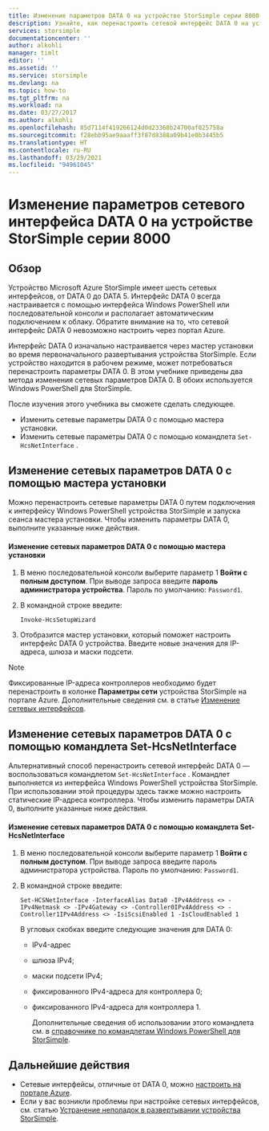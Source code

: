 ```yaml
---
title: Изменение параметров DATA 0 на устройстве StorSimple серии 8000 | Документация Майкрософт
description: Узнайте, как перенастроить сетевой интерфейс DATA 0 на устройстве StorSimple с помощью Windows PowerShell для StorSimple.
services: storsimple
documentationcenter: ''
author: alkohli
manager: timlt
editor: ''
ms.assetid: ''
ms.service: storsimple
ms.devlang: na
ms.topic: how-to
ms.tgt_pltfrm: na
ms.workload: na
ms.date: 03/27/2017
ms.author: alkohli
ms.openlocfilehash: 85d7114f419266124d0d23368b24700af025758a
ms.sourcegitcommit: f28ebb95ae9aaaff3f87d8388a09b41e0b3445b5
ms.translationtype: HT
ms.contentlocale: ru-RU
ms.lasthandoff: 03/29/2021
ms.locfileid: "94961045"
---
```

# <a name="modify-the-data-0-network-interface-settings-on-your-storsimple-8000-series-device"></a>Изменение параметров сетевого интерфейса DATA 0 на устройстве StorSimple серии 8000

## <a name="overview"></a>Обзор

Устройство Microsoft Azure StorSimple имеет шесть сетевых интерфейсов, от DATA 0 до DATA 5. Интерфейс DATA 0 всегда настраивается с помощью интерфейса Windows PowerShell или последовательной консоли и располагает автоматическим подключением к облаку. Обратите внимание на то, что сетевой интерфейс DATA 0 невозможно настроить через портал Azure.

Интерфейс DATA 0 изначально настраивается через мастер установки во время первоначального развертывания устройства StorSimple. Если устройство находится в рабочем режиме, может потребоваться перенастроить параметры DATA 0. В этом учебнике приведены два метода изменения сетевых параметров DATA 0. В обоих используется Windows PowerShell для StorSimple.

После изучения этого учебника вы сможете сделать следующее.

* Изменить сетевые параметры DATA 0 с помощью мастера установки.
* Изменить сетевые параметры DATA 0 с помощью командлета `Set-HcsNetInterface` .

## <a name="modify-data-0-network-settings-through-setup-wizard"></a>Изменение сетевых параметров DATA 0 с помощью мастера установки
Можно перенастроить сетевые параметры DATA 0 путем подключения к интерфейсу Windows PowerShell устройства StorSimple и запуска сеанса мастера установки. Чтобы изменить параметры DATA 0, выполните указанные ниже действия.

#### <a name="to-modify-data-0-network-settings-through-setup-wizard"></a>Изменение сетевых параметров DATA 0 с помощью мастера установки
1. В меню последовательной консоли выберите параметр 1 **Войти с полным доступом**. При выводе запроса введите **пароль администратора устройства**. Пароль по умолчанию: `Password1`.
2. В командной строке введите:
   
    `Invoke-HcsSetupWizard`
3. Отобразится мастер установки, который поможет настроить интерфейс DATA 0 устройства. Введите новые значения для IP-адреса, шлюза и маски подсети.

> [!NOTE]
> Фиксированные IP-адреса контроллеров необходимо будет перенастроить в колонке **Параметры сети** устройства StorSimple на портале Azure. Дополнительные сведения см. в статье [Изменение сетевых интерфейсов](storsimple-8000-modify-device-config.md#modify-network-interfaces).

## <a name="modify-data-0-network-settings-through-set-hcsnetinterface-cmdlet"></a>Изменение сетевых параметров DATA 0 с помощью командлета Set-HcsNetInterface
Альтернативный способ перенастроить сетевой интерфейс DATA 0 — воспользоваться командлетом `Set-HcsNetInterface` . Командлет выполняется из интерфейса Windows PowerShell устройства StorSimple. При использовании этой процедуры здесь также можно настроить статические IP-адреса контроллера. Чтобы изменить параметры DATA 0, выполните указанные ниже действия. 

#### <a name="to-modify-data-0-network-settings-through-the-set-hcsnetinterface-cmdlet"></a>Изменение сетевых параметров DATA 0 с помощью командлета Set-HcsNetInterface
1. В меню последовательной консоли выберите параметр 1 **Войти с полным доступом**. При выводе запроса введите пароль администратора устройства. Пароль по умолчанию: `Password1`.
2. В командной строке введите:
   
    `Set-HCSNetInterface -InterfaceAlias Data0 -IPv4Address <> -IPv4Netmask <> -IPv4Gateway <> -Controller0IPv4Address <> -Controller1IPv4Address <> -IsiScsiEnabled 1 -IsCloudEnabled 1`
   
    В угловых скобках введите следующие значения для DATA 0:
   
   * IPv4-адрес
   * шлюза IPv4;
   * маски подсети IPv4;
   * фиксированного IPv4-адреса для контроллера 0;
   * фиксированного IPv4-адреса для контроллера 1.
     
     Дополнительные сведения об использовании этого командлета см. в [справочнике по командлетам Windows PowerShell для StorSimple](/previous-versions/windows/powershell-scripting/dn688161(v=wps.630)).

## <a name="next-steps"></a>Дальнейшие действия
* Сетевые интерфейсы, отличные от DATA 0, можно [настроить на портале Azure](storsimple-8000-modify-device-config.md). 
* Если у вас возникли проблемы при настройке сетевых интерфейсов, см. статью [Устранение неполадок в развертывании устройства StorSimple](./storsimple-8000-troubleshoot-deployment.md).